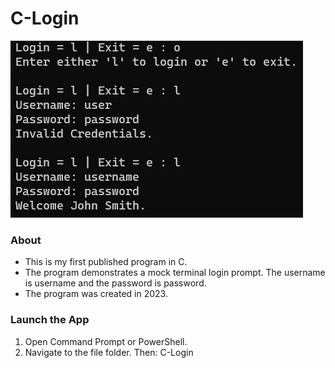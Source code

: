 # C-Login

<img src="C-Login Promo.png"/>

### About

- This is my first published program in C.
- The program demonstrates a mock terminal login prompt. The username is username and the password is password.
- The program was created in 2023.

### Launch the App

1) Open Command Prompt or PowerShell.
2) Navigate to the file folder. Then: C-Login
